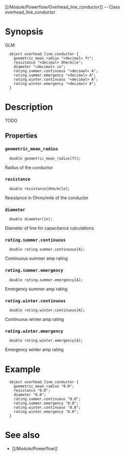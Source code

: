 [[/Module/Powerflow/Overhead_line_conductor]] -- Class overhead_line_conductor

# Synopsis
GLM:
~~~
  object overhead_line_conductor {
    geometric_mean_radius "<decimal> ft";
    resistance "<decimal> Ohm/mile";
    diameter "<decimal> in";
    rating.summer.continuous "<decimal> A";
    rating.summer.emergency "<decimal> A";
    rating.winter.continuous "<decimal> A";
    rating.winter.emergency "<decimal> A";
  }
~~~

# Description

TODO

## Properties

### `geometric_mean_radius`
~~~
  double geometric_mean_radius[ft];
~~~

Radius of the conductor

### `resistance`
~~~
  double resistance[Ohm/mile];
~~~

Resistance in Ohms/mile of the conductor

### `diameter`
~~~
  double diameter[in];
~~~

Diameter of line for capacitance calculations

### `rating.summer.continuous`
~~~
  double rating.summer.continuous[A];
~~~

Continuous summer amp rating

### `rating.summer.emergency`
~~~
  double rating.summer.emergency[A];
~~~

Emergency summer amp rating

### `rating.winter.continuous`
~~~
  double rating.winter.continuous[A];
~~~

Continuous winter amp rating

### `rating.winter.emergency`
~~~
  double rating.winter.emergency[A];
~~~

Emergency winter amp rating

# Example

~~~
  object overhead_line_conductor {
    geometric_mean_radius "0.0";
    resistance "0.0";
    diameter "0.0";
    rating.summer.continuous "0.0";
    rating.summer.emergency "0.0";
    rating.winter.continuous "0.0";
    rating.winter.emergency "0.0";
  }
~~~

# See also
* [[/Module/Powerflow]]

